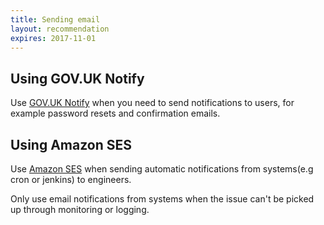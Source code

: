 ```yaml
---
title: Sending email
layout: recommendation
expires: 2017-11-01
---
```


## Using GOV.UK Notify

Use [GOV.UK Notify](https://www.notifications.service.gov.uk/) when you need to send notifications to users, for example password resets and confirmation emails.

## Using Amazon SES

Use [Amazon SES](https://aws.amazon.com/ses/) when sending automatic notifications from systems(e.g cron or jenkins) to engineers.

Only use email notifications from systems when the issue can't be picked up through monitoring or logging.
